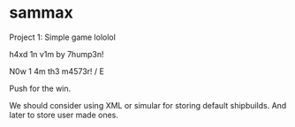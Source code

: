 sammax
======

Project 1: Simple game
lololol

h4xd 1n v1m by 7hump3n!

N0w 1 4m th3 m4573r!
/ E


Push for the win.

We should consider using XML or simular for storing default shipbuilds.
And later to store user made ones.
